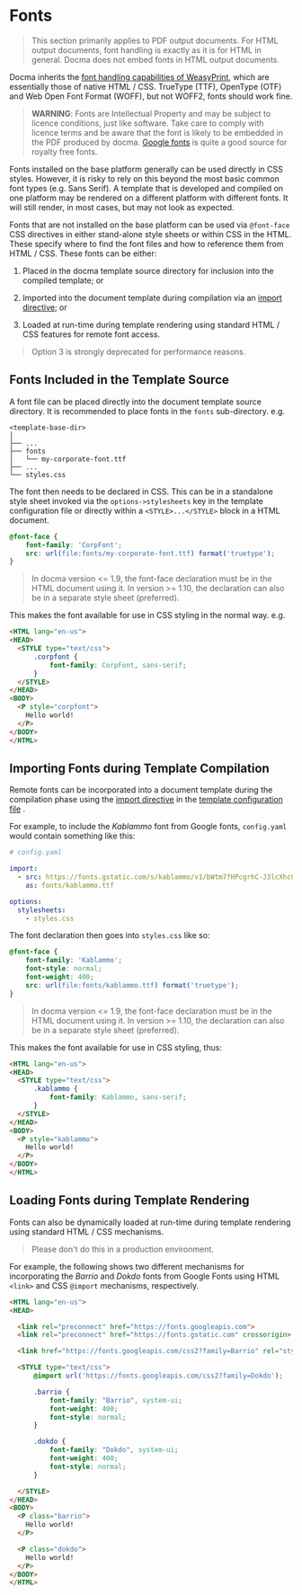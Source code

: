 # Fonts

> This section primarily applies to PDF output documents. For HTML output
> documents, font handling is exactly as it is for HTML in general. Docma does
> not embed fonts in HTML output documents.

Docma inherits the [font handling capabilities of
WeasyPrint](https://doc.courtbouillon.org/weasyprint/v0.42.3/features.html#fonts),
which are essentially those of native HTML / CSS. TrueType (TTF), OpenType (OTF)
and Web Open Font Format (WOFF), but not WOFF2, fonts should work fine.

> **WARNING**: Fonts are Intellectual Property and may be subject to licence
> conditions, just like software. Take care to comply with licence terms and be
> aware that the font is likely to be embedded in the PDF produced by docma.
> [Google fonts](https://fonts.google.com) is quite a good source for royalty
> free fonts.

Fonts installed on the base platform generally can be used directly in CSS
styles. However, it is risky to rely on this beyond the most basic common font
types (e.g. Sans Serif). A template that is developed and compiled on one
platform may be rendered on a different platform with different fonts. It will
still render, in most cases, but may not look as expected.

Fonts that are not installed on the base platform can be used via `@font-face`
CSS directives in either stand-alone style sheets or within CSS in the HTML.
These specify where to find the font files and how to reference them from HTML /
CSS.  These fonts can be either:

1.  Placed in the docma template source directory for inclusion into the compiled
    template; or

2.  Imported into the document template during compilation via an
    [import directive](03-document-templates.md#document-imports); or

3.  Loaded at run-time during template rendering using standard HTML / CSS
    features for remote font access.

> Option 3 is strongly deprecated for performance reasons.

## Fonts Included in the Template Source

A font file can be placed directly into the document template source directory.
It is recommended to place fonts in the `fonts` sub-directory. e.g.

```bare
<template-base-dir>
│
├── ...
├── fonts
│   └── my-corporate-font.ttf
├── ...
└── styles.css
```

The font then needs to be declared in CSS. This can be in a standalone
style sheet invoked via the `options->stylesheets` key in the template
configuration file or directly within a `<STYLE>...</STYLE>` block in a HTML
document.

```css
@font-face {
    font-family: 'CorpFont';
    src: url(file:fonts/my-corporate-font.ttf) format('truetype');
}
```
> In docma version <= 1.9, the font-face declaration must be in the HTML
> document using it. In version >= 1.10, the declaration can also be in a
> separate style sheet (preferred).

This makes the font available for use in CSS styling in the normal way. e.g.

```html
<HTML lang="en-us">
<HEAD>
  <STYLE type="text/css">
      .corpfont {
          font-family: CorpFont, sans-serif;
      }
  </STYLE>
</HEAD>
<BODY>
  <P style="corpfont">
    Hello world!
  </P>
</BODY>
</HTML>
```

## Importing Fonts during Template Compilation

Remote fonts can be incorporated into a document template during the compilation
phase using the [import directive](03-document-templates.md#document-imports) in the [template
configuration file](03-document-templates.md#template-configuration-file) .

For example, to include the *Kablammo* font from Google fonts, `config.yaml`
would contain something like this:

```yaml
# config.yaml

import:
  - src: https://fonts.gstatic.com/s/kablammo/v1/bWtm7fHPcgrhC-J3lcXhcQTY5Ixs6Au9YgCjjw.ttf
    as: fonts/kablammo.ttf

options:
  stylesheets:
    - styles.css
```

The font declaration then goes into `styles.css` like so:

```css
@font-face {
    font-family: 'Kablammo';
    font-style: normal;
    font-weight: 400;
    src: url(file:fonts/kablammo.ttf) format('truetype');
}
```

> In docma version <= 1.9, the font-face declaration must be in the HTML
> document using it. In version >= 1.10, the declaration can also be in a
> separate style sheet (preferred).


This makes the font available for use in CSS styling, thus:

```html
<HTML lang="en-us">
<HEAD>
  <STYLE type="text/css">
      .kablammo {
          font-family: Kablammo, sans-serif;
      }
  </STYLE>
</HEAD>
<BODY>
  <P style="kablammo">
    Hello world!
  </P>
</BODY>
</HTML>
```

## Loading Fonts during Template Rendering

Fonts can also be dynamically loaded at run-time during template rendering using
standard HTML / CSS mechanisms. 

> Please don't do this in a production environment.

For example, the following shows two different mechanisms for incorporating the
*Barrio* and *Dokdo* fonts from Google Fonts using HTML `<link>` and CSS
`@import` mechanisms, respectively.

```html
<HTML lang="en-us">
<HEAD>

  <link rel="preconnect" href="https://fonts.googleapis.com">
  <link rel="preconnect" href="https://fonts.gstatic.com" crossorigin>

  <link href="https://fonts.googleapis.com/css2?family=Barrio" rel="stylesheet">

  <STYLE type="text/css">
      @import url('https://fonts.googleapis.com/css2?family=Dokdo');

      .barrio {
          font-family: "Barrio", system-ui;
          font-weight: 400;
          font-style: normal;
      }

      .dokdo {
          font-family: "Dokdo", system-ui;
          font-weight: 400;
          font-style: normal;
      }

  </STYLE>
</HEAD>
<BODY>
  <P class="barrio">
    Hello world!
  </P>

  <P class="dokdo">
    Hello world!
  </P>
</BODY>
</HTML>
```


